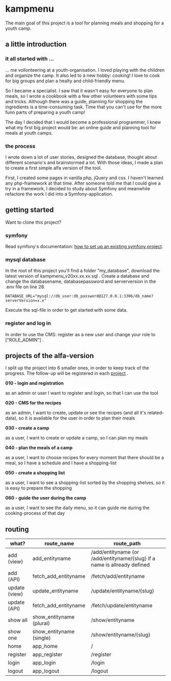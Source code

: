 # kampmenu
The main goal of this project is a tool for planning meals and shopping for a youth camp.

## a little introduction

### it all started with ...
... me vollonteering at a youth-organisation. I loved playing with the children and organize the camp. It also led to a new hobby: cooking! I love to cook for big groups and plan a healty and child-friendly menu.

So I became a specialist. I saw that it wasn't easy for everyone to plan meals, so I wrote a cookbook with a few other volunteers with some tips and tricks. Although there was a guide, planning for shopping the ingredients is a time-consuming task. Time that you can't use for the more funn parts of preparing a youth camp!

The day I decided that I would become a professional programmer, I knew what my first big project would be: an online guide and planning tool for meals at youth camps.

### the process
I wrote down a lot of user stories, designed the database, thought about different scenario's and brainstormed a lot.
With those ideas, I made a plan to create a first simple alfa version of the tool.

First, I created some pages in vanilla php, jQuery and css. I haven't learned any php-framework at that time.
After someone told me that I could give a try in a framework, I decided to study about Symfony and meanwhile refactore the work I did into a Symfony-application.

## getting started
Want to clone this project?

### symfony
Read symfony's documentation: [how to set up an existing symfony project](https://symfony.com/doc/current/setup.html#setting-up-an-existing-symfony-project).

### mysql database
In the root of this project you'll find a folder "my_database", download the latest version of kampmenu_v20xx.xx.xx.sql . Create a database and change the databasename, databasepassword and serverversion in the .env file on line 28.
```
DATABASE_URL="mysql://db_user:db_password@127.0.0.1:3306/db_name?serverVersion=x.x"
```
Execute the sql-file in order to get started with some data.

### register and log in
In order to use the CMS: register as a new user and change your role to ["ROLE_ADMIN"] .
  
## projects of the alfa-version
I split up the project into 6 smaller ones, in order to keep track of the progress.
The follow-up will be registered in each [project](../../projects) .

**010 - login and registration**

as an admin or user I want to register and login, so that I can use the tool

**020 - CMS for the recipes**

as an admin, I want to create, update or see the recipes (and all it's related-data), so it is available for the user in order to plan their meals

**030 - create a camp**

as a user, I want to create or update a camp, so I can plan my meals

**040 - plan the meals of a camp**

as a user, I want to choose recipes for every moment that there should be a meal, so I have a schedule and I have a shopping-list

**050 - create a shopping list**

as a user, I want to see a shopping-list sorted by the shopping shelves, so it is easy to prepare the shopping

**060 - guide the user during the camp**

as a user, I want to see the daily menu, so it can guide me during the cooking-process of that day

## routing
what? | route_name | route_path
--- | --- | ---
add (view) | add_entityname | /add/entityname (or /add/entityname/{slug} if a name is allready defined
add (API) | fetch_add_entityname | /fetch/add/entityname
update (view) | update_entityname | /update/entityname/{slug}
update (API) | fetch_add_entityname | /fetch/update/entityname
show all | show_entityname (plural) | /show/entityname
show one | show_entityname (single) | /show/entityname/{slug}
home | app_home | /
register | app_register | /register
login | app_login | /login
logout | app_logout | /logout
